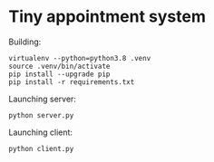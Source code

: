 # Tiny appointment system

Building:

```
virtualenv --python=python3.8 .venv
source .venv/bin/activate
pip install --upgrade pip
pip install -r requirements.txt
```
Launching server:
```
python server.py
```
Launching client:
```
python client.py
```